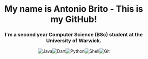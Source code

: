 <h1 align="center"> My name is Antonio Brito - This is my GitHub!</h1>
<h3 align="center">
    I'm a second year Computer Science (BSc) student at the University of Warwick.
</h3>

<p align="center"></p>

<p align="center" style="display:flex; justify-content: center; flex-wrap: wrap;">
<span></span>
<img alt="Java" src="https://img.shields.io/badge/Java-F89820?style=for-the-badge&logo=java&logoColor=white"/><span> </span>
<img alt="Dart" src="https://img.shields.io/badge/dart-%230175C2.svg?style=for-the-badge&logo=dart&logoColor=white"/><span></span>
<img alt="Python" src="https://img.shields.io/badge/python-3670A0?style=for-the-badge&logo=python&logoColor=ffdd54"/><span></span>
<img alt="Shell" src="https://img.shields.io/badge/shell_script-%23121011.svg?style=for-the-badge&logo=gnu-bash&logoColor=white"/><span></span>
<img alt="Git" src="https://img.shields.io/badge/git-%23F05033.svg?style=for-the-badge&logo=git&logoColor=white"/><span></span>
</p>
